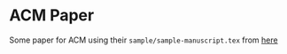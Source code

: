 # ACM Paper

Some paper for ACM using their `sample/sample-manuscript.tex` from [here](https://www.acm.org/publications/authors/submissions)
